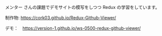 メンター さんの課題でデモサイトの模写をしつつ Redux の学習をしています。

制作物: https://cork03.github.io/Redux-Github-Viewer/

デモ：　https://version-1.github.io/ws-0500-redux-github-viewer/
